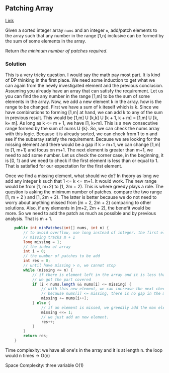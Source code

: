 ## Patching Array

[Link](https://leetcode.com/problems/patching-array/)

Given a sorted integer array `nums` and an integer `n`, add/patch elements to the array such that any number in the range [1,n] inclusive can be formed by the sum of some elements in the array.

Return *the minimum number of patches required*.

### Solution

This is a very tricky question. I would say the math pay most part. It is kind of DP thinking in the first place. We need some induction to get what we can again from the newly investigated element and the previous conclusion. Assuming you already have an array that can satisfy the requirement. Let us you can find the any number in the range [1,m] to be the sum of some elements in the array. Now, we add a new element k in the array. how is the range to be changed. First we have a sum of k iteself which is k. Since we have combinations to forming [1,m] at hand, we can add k to any of the sum in previous result. This would be [1,m] U [k,k] U [k + 1, k + m] = [1,m] U [k, k+ m].   As long as k <= m + 1, we have [1, k+m]. This is a new consecutive range formed by the sum of nums U {k}.  So, we can check the nums array with this logic. Because it is already sorted,  we can check from 1 to n and see if the subarray satisfy the requirement. Because we are looking for the missing element and there would be a gap if k > m+1, we can change [1,m] to [1, m+1) and focus on m+1. The next element  is greater than m+1, we need to add some number. Let us check the corner case, in the beginning, it is [0, 1) and we need to check if the first element is less than or equal to 1. That is satisfied for our expectation for the first element.  

Once we find a missing element, what should we do? In theory as long we add any integer k such that 1 <= k <= m+1. It would work. The new range would be from [1, m+2) to [1, 2m + 2). This is where greedy plays a role. The question is asking the minimum number of patches. compare the two range [1, m + 2 ) and [1, 2m + 2). The latter is better because we do not need to worry about anything missed from [m + 2, 2m + 2) comparing to other solutions. Also, if any elements in [m+2, 2m + 2), the benefit would be more. So we need to add the patch as much as possible and by previous analysis. That is m + 1.

```java
    public int minPatches(int[] nums, int n) {
        // to avoid overflow, use long instead of integer. the first element could missing is 1.
        // missing tracks m + 1
        long missing = 1;
        // the index of array
        int i = 0;
        // the number of patches to be add
        int res = 0;
        // until have missing > n, we cannot stop
        while (missing <= n) {
            // if there is element left in the array and it is less than or equal to the might missing element
            // we got the part covered
            if (i < nums.length && nums[i] <= missing) {
                // with this new element, we can increase the next check point to missing + nums[i]
                // because nums[i] <= missing, there is no gap in the middle
                missing += nums[i++];
            } else {
                // if an element is missed, we greedily add the max element, that is the missing itself.
                missing <<= 1;
                // we just add an new element.
                res++;
            }
        }
        return res;
    }
```

Time complexity:  we have all one's in the array and it is at length n. the loop would n times -> O(n)

Space Complexity: three variable O(1)